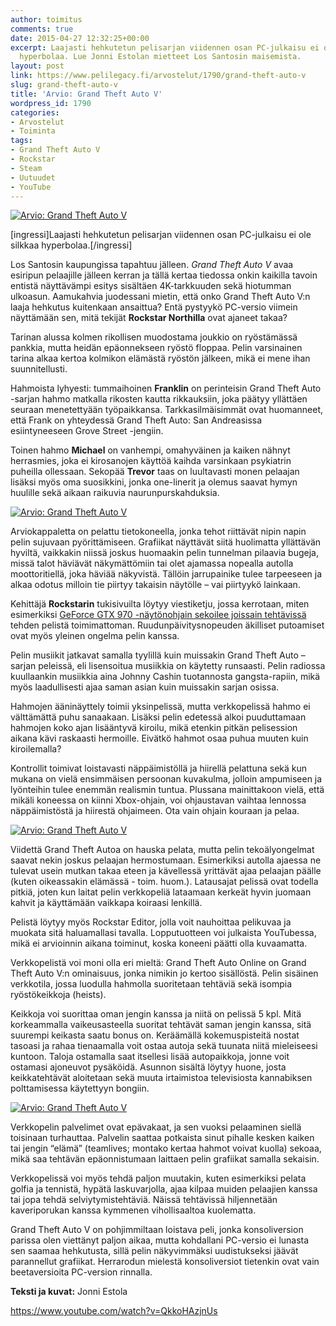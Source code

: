 ```yaml
---
author: toimitus
comments: true
date: 2015-04-27 12:32:25+00:00
excerpt: Laajasti hehkutetun pelisarjan viidennen osan PC-julkaisu ei ole silkkaa
  hyperbolaa. Lue Jonni Estolan mietteet Los Santosin maisemista.
layout: post
link: https://www.pelilegacy.fi/arvostelut/1790/grand-theft-auto-v
slug: grand-theft-auto-v
title: 'Arvio: Grand Theft Auto V'
wordpress_id: 1790
categories:
- Arvostelut
- Toiminta
tags:
- Grand Theft Auto V
- Rockstar
- Steam
- Uutuudet
- YouTube
---
```


[![Arvio: Grand Theft Auto V](http://www.pelilegacy.fi/wp-content/uploads/2015/04/grand_theft_auto_v_trevor.jpg)](http://www.pelilegacy.fi/wp-content/uploads/2015/04/grand_theft_auto_v_trevor.jpg)

[ingressi]Laajasti hehkutetun pelisarjan viidennen osan PC-julkaisu ei ole silkkaa hyperbolaa.[/ingressi]

Los Santosin kaupungissa tapahtuu jälleen. _Grand Theft Auto V_ avaa esiripun pelaajille jälleen kerran ja tällä kertaa tiedossa onkin kaikilla tavoin entistä näyttävämpi esitys sisältäen 4K-tarkkuuden sekä hiotumman ulkoasun. Aamukahvia juodessani mietin, että onko Grand Theft Auto V:n laaja hehkutus kuitenkaan ansaittua? Entä pystyykö PC-versio viimein näyttämään sen, mitä tekijät **Rockstar Northilla** ovat ajaneet takaa?

Tarinan alussa kolmen rikollisen muodostama joukkio on ryöstämässä pankkia, mutta heidän epäonnekseen ryöstö floppaa. Pelin varsinainen tarina alkaa kertoa kolmikon elämästä ryöstön jälkeen, mikä ei mene ihan suunnitellusti.

Hahmoista lyhyesti: tummaihoinen **Franklin** on perinteisin Grand Theft Auto -sarjan hahmo matkalla rikosten kautta rikkauksiin, joka päätyy yllättäen seuraan menetettyään työpaikkansa. Tarkkasilmäisimmät ovat huomanneet, että Frank on yhteydessä Grand Theft Auto: San Andreasissa esiintyneeseen Grove Street -jengiin.

Toinen hahmo **Michael** on vanhempi, omahyväinen ja kaiken nähnyt herrasmies, joka ei kirosanojen käyttöä kaihda varsinkaan psykiatrin puheilla ollessaan. Sekopää **Trevor** taas on luultavasti monen pelaajan lisäksi myös oma suosikkini, jonka one-linerit ja olemus saavat hymyn huulille sekä aikaan raikuvia naurunpurskahduksia.

[![Arvio: Grand Theft Auto V](http://www.pelilegacy.fi/wp-content/uploads/2015/04/grand_theft_auto_v_autot.jpg)](http://www.pelilegacy.fi/wp-content/uploads/2015/04/grand_theft_auto_v_autot.jpg)

Arviokappaletta on pelattu tietokoneella, jonka tehot riittävät nipin napin pelin sujuvaan pyörittämiseen. Grafiikat näyttävät siitä huolimatta yllättävän hyviltä, vaikkakin niissä joskus huomaakin pelin tunnelman pilaavia bugeja, missä talot häviävät näkymättömiin tai olet ajamassa nopealla autolla moottoritiellä, joka häviää näkyvistä. Tällöin jarrupainike tulee tarpeeseen ja alkaa odotus milloin tie piirtyy takaisin näytölle – vai piirtyykö lainkaan.

Kehittäjä **Rockstarin** tukisivuilta löytyy viestiketju, jossa kerrotaan, miten esimerkiksi [GeForce GTX 970 -näytönohjain sekoilee joissain tehtävissä](https://support.rockstargames.com/hc/communities/public/questions/203473047-GTA-V-PC-Stutter-Issue) tehden pelistä toimimattoman. Ruudunpäivitysnopeuden äkilliset putoamiset ovat myös yleinen ongelma pelin kanssa.

Pelin musiikit jatkavat samalla tyylillä kuin muissakin Grand Theft Auto –sarjan peleissä, eli lisensoitua musiikkia on käytetty runsaasti. Pelin radiossa kuullaankin musiikkia aina Johnny Cashin tuotannosta gangsta-rapiin, mikä myös laadullisesti ajaa saman asian kuin muissakin sarjan osissa.

Hahmojen ääninäyttely toimii yksinpelissä, mutta verkkopelissä hahmo ei välttämättä puhu sanaakaan. Lisäksi pelin edetessä alkoi puuduttamaan hahmojen koko ajan lisääntyvä kiroilu, mikä etenkin pitkän pelisession aikana kävi raskaasti hermoille. Eivätkö hahmot osaa puhua muuten kuin kiroilemalla?

Kontrollit toimivat loistavasti näppäimistöllä ja hiirellä pelattuna sekä kun mukana on vielä ensimmäisen persoonan kuvakulma, jolloin ampumiseen ja lyönteihin tulee enemmän realismin tuntua. Plussana mainittakoon vielä, että mikäli koneessa on kiinni Xbox-ohjain, voi ohjaustavan vaihtaa lennossa näppäimistöstä ja hiirestä ohjaimeen. Ota vain ohjain kouraan ja pelaa.

[![Arvio: Grand Theft Auto V](http://www.pelilegacy.fi/wp-content/uploads/2015/04/grand_theft_auto_v_metsa.jpg)](http://www.pelilegacy.fi/wp-content/uploads/2015/04/grand_theft_auto_v_metsa.jpg)

Viidettä Grand Theft Autoa on hauska pelata, mutta pelin tekoälyongelmat saavat nekin joskus pelaajan hermostumaan. Esimerkiksi autolla ajaessa ne tulevat usein mutkan takaa eteen ja kävellessä yrittävät ajaa pelaajan päälle (kuten oikeassakin elämässä - toim. huom.). Latausajat pelissä ovat todella pitkiä, joten kun laitat pelin verkkopeliä lataamaan kerkeät hyvin juomaan kahvit ja käyttämään vaikkapa koiraasi lenkillä.

Pelistä löytyy myös Rockstar Editor, jolla voit nauhoittaa pelikuvaa ja muokata sitä haluamallasi tavalla. Lopputuotteen voi julkaista YouTubessa, mikä ei arvioinnin aikana toiminut, koska koneeni päätti olla kuvaamatta.

Verkkopelistä voi moni olla eri mieltä: Grand Theft Auto Online on Grand Theft Auto V:n ominaisuus, jonka nimikin jo kertoo sisällöstä. Pelin sisäinen verkkotila, jossa luodulla hahmolla suoritetaan tehtäviä sekä isompia ryöstökeikkoja (heists).

Keikkoja voi suorittaa oman jengin kanssa ja niitä on pelissä 5 kpl. Mitä korkeammalla vaikeusasteella suoritat tehtävät saman jengin kanssa, sitä suurempi keikasta saatu bonus on. Keräämällä kokemuspisteitä nostat tasoasi ja rahaa tienaamalla voit ostaa autoja sekä tuunata niitä mieleiseesi kuntoon. Taloja ostamalla saat itsellesi lisää autopaikkoja, jonne voit ostamasi ajoneuvot pysäköidä. Asunnon sisältä löytyy huone, josta keikkatehtävät aloitetaan sekä muuta irtaimistoa televisiosta kannabiksen polttamisessa käytettyyn bongiin.

[![Arvio: Grand Theft Auto V](http://www.pelilegacy.fi/wp-content/uploads/2015/04/grand_theft_auto_v_motocross.jpg)](http://www.pelilegacy.fi/wp-content/uploads/2015/04/grand_theft_auto_v_motocross.jpg)

Verkkopelin palvelimet ovat epävakaat, ja sen vuoksi pelaaminen siellä toisinaan turhauttaa. Palvelin saattaa potkaista sinut pihalle kesken kaiken tai jengin “elämä” (teamlives; montako kertaa hahmot voivat kuolla) sekoaa, mikä saa tehtävän epäonnistumaan laittaen pelin grafiikat samalla sekaisin.

Verkkopelissä voi myös tehdä paljon muutakin, kuten esimerkiksi pelata golfia ja tennistä, hypätä laskuvarjolla, ajaa kilpaa muiden pelaajien kanssa tai jopa tehdä selviytymistehtäviä. Näissä tehtävissä hiljennetään kaveriporukan kanssa kymmenen vihollisaaltoa kuolematta.

Grand Theft Auto V on pohjimmiltaan loistava peli, jonka konsoliversion parissa olen viettänyt paljon aikaa, mutta kohdallani PC-versio ei lunasta sen saamaa hehkutusta, sillä pelin näkyvimmäksi uudistukseksi jäävät parannellut grafiikat. Herrarodun mielestä konsoliversiot tietenkin ovat vain beetaversioita PC-version rinnalla.

**Teksti ja kuvat:** Jonni Estola

https://www.youtube.com/watch?v=QkkoHAzjnUs


